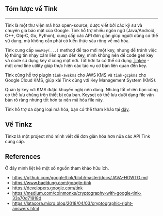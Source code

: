 ## Tóm lược về Tink

---
Tink là một thư viện mã hóa open-source, được viết bởi các kỹ sư và chuyên gia bảo mật
của Google. Tink hỗ trợ nhiều ngôn ngữ (Java/Android, C++, Obj-C, Go, Python), cung cấp các API
đơn giản giúp người dùng có thể sử dụng, mà không cần phải có kiến thức sâu rộng về mã hóa.

Tink cung cấp `newKey(...)` method để tạo mới một key, nhưng để tránh việc lộ thông tin
nhạy cảm liên quan đến key, mình không nên để code gen key và code sử dụng key ở cùng một nơi.
Tốt hơn ta có thể sử dụng [Tinkey](https://developers.google.com/tink/tinkey-overview) - một cmd
line utility giúp thực hiện các tác vụ cơ bản liên quan đến key.

Tink cũng hỗ trợ plugin `tink-awskms` cho AWS KMS và `tink-gcpkms` cho Google Cloud KMS, giúp xài
Tink cùng với Key Management System (KMS).

Quản lý key với KMS được khuyến nghị nên dùng. Nhưng tất
nhiên bạn cũng có thể lưu chúng trên thiết bị của bạn. Keyset có thể lưu dưới dạng file văn bản rõ
ràng nhưng tốt hơn ta nên mã hóa file này.

Tink hỗ trợ đa dạng loại mã hóa, bạn có thể tham khảo
tại [đây](https://developers.google.com/tink/supported-key-types).

## Về Tinkz

Tinkz là một project nhỏ mình viết để đơn giản hóa hơn nữa các API Tink cung cấp.

## References

Ở đây mình liệt kê một số nguồn tham khảo hữu ích.

- https://github.com/google/tink/blob/master/docs/JAVA-HOWTO.md
- https://www.baeldung.com/google-tink
- https://developers.google.com/tink
- https://medium.com/coinmonks/cryptography-with-google-tink-33a70d71918d
- https://latacora.micro.blog/2018/04/03/cryptographic-right-answers.html